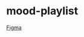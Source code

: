 # mood-playlist

<a href="https://readme.com/](https://www.figma.com/design/kWaXDJbjaw2VuiBoZdEBmg/Untitled?node-id=0-1&t=lYsiAzSPV7HZXxnb-1)" target="_blank">Figma</a>

